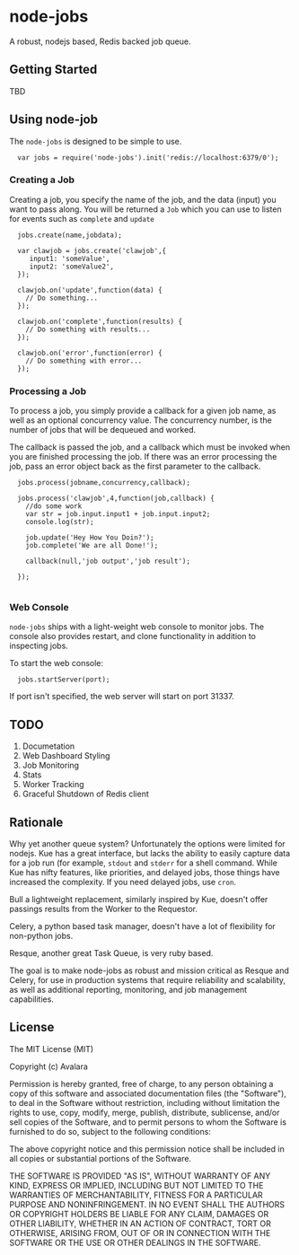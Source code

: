 # node-jobs

A robust, nodejs based, Redis backed job queue.

## Getting Started

TBD 

## Using node-job

The `node-jobs` is designed to be simple to use.

```
  var jobs = require('node-jobs').init('redis://localhost:6379/0');
```

### Creating a Job

Creating a job, you specify the name of the job, and the data (input) you want to pass along. You will be returned a `Job` which you can use to listen for events such as `complete` and `update` 

```
  jobs.create(name,jobdata);

  var clawjob = jobs.create('clawjob',{
     input1: 'someValue',
     input2: 'someValue2',
  });
  
  clawjob.on('update',function(data) { 
    // Do something...
  });
  
  clawjob.on('complete',function(results) {
    // Do something with results...
  });

  clawjob.on('error',function(error) {
    // Do something with error...
  });

```

### Processing a Job

To process a job, you simply provide a callback for a given job name, as well as an optional concurrency value. The concurrency number, is the number of jobs that will be dequeued and worked.

The callback is passed the job, and a callback which must be invoked when you are finished processing the job. If there was an error processing the job, pass an error object back as the first parameter to the callback.

```
  jobs.process(jobname,concurrency,callback);
  
  jobs.process('clawjob',4,function(job,callback) {
    //do some work
    var str = job.input.input1 + job.input.input2;
    console.log(str);
    
    job.update('Hey How You Doin?');
    job.complete('We are all Done!');
    
    callback(null,'job output','job result');
  
  });
  
```

### Web Console

`node-jobs` ships with a light-weight web console to monitor jobs. The console also provides restart, and clone functionality in addition to inspecting jobs.

To start the web console:

```
  jobs.startServer(port);
```

If port isn't specified, the web server will start on port 31337.

## TODO

1. Documetation
1. Web Dashboard Styling
1. Job Monitoring
1. Stats
1. Worker Tracking
1. Graceful Shutdown of Redis client

## Rationale

Why yet another queue system? Unfortunately the options were limited for nodejs. Kue has a great interface, but lacks the ability to easily capture data for  a job run (for example, `stdout` and `stderr` for a shell command. While Kue has nifty features, like priorities, and delayed jobs, those things have increased the complexity. If you need delayed jobs, use `cron`.

Bull a lightweight replacement, similarly inspired by Kue, doesn't offer passings results from the Worker to the Requestor.

Celery, a python based task manager, doesn't have a lot of flexibility for non-python jobs.

Resque, another great Task Queue, is very ruby based.

The goal is to make node-jobs as robust and mission critical as Resque and Celery, for use in production systems that require reliability and scalability, as well as additional reporting, monitoring, and job management capabilities.

## License

The MIT License (MIT)

Copyright (c) Avalara

Permission is hereby granted, free of charge, to any person obtaining a copy
of this software and associated documentation files (the "Software"), to deal
in the Software without restriction, including without limitation the rights
to use, copy, modify, merge, publish, distribute, sublicense, and/or sell
copies of the Software, and to permit persons to whom the Software is
furnished to do so, subject to the following conditions:

The above copyright notice and this permission notice shall be included in
all copies or substantial portions of the Software.

THE SOFTWARE IS PROVIDED "AS IS", WITHOUT WARRANTY OF ANY KIND, EXPRESS OR
IMPLIED, INCLUDING BUT NOT LIMITED TO THE WARRANTIES OF MERCHANTABILITY,
FITNESS FOR A PARTICULAR PURPOSE AND NONINFRINGEMENT. IN NO EVENT SHALL THE
AUTHORS OR COPYRIGHT HOLDERS BE LIABLE FOR ANY CLAIM, DAMAGES OR OTHER
LIABILITY, WHETHER IN AN ACTION OF CONTRACT, TORT OR OTHERWISE, ARISING FROM,
OUT OF OR IN CONNECTION WITH THE SOFTWARE OR THE USE OR OTHER DEALINGS IN
THE SOFTWARE.
